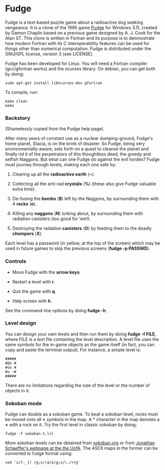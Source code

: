 # Fudge

Fudge is a text-based puzzle game about a radioactive dog seeking
vengeance. It is a clone of the 1995 game
[Pudge](https://archive.org/details/Pudge_1020) for Windows 3.11,
created by Damon Chaplin based on a previous game designed by
A. J. Cook for the Atari ST. This clone is written in Fortran and its
purpose is to demnostrate how modern Fortran with its C
interoperability features can be used for things other than numerical
computation. Fudge is distributed under the GNU/GPL license, version 3
(see LICENSE).

Fudge has been developed for Linux. You will need a Fortran compiler
(gcc/gfortran works) and the ncurses library. On debian, you can get
both by doing:

  ```
  sudo apt-get install libncurses-dev gfortran
  ```

To compile, run:

  ```
  make clean
  make
  ```
### Backstory

(Shamelessly copied from the Pudge help page).

After many years of constant use as a nuclear dumping-ground, Fudge's
home planet, Stacia, is on the brink of disaster. So Fudge, being very
environmentally-aware, sets forth on a quest to cleanse the planet and
finally rid it of the perpetrators of this thoughtless deed, the
greedy and selfish Naggons. But what can one Fudge do against the evil
hordes? Fudge must journey through levels, making each one safe by:

1) Clearing up all the **radioactive earth** (**~**).

2) Collecting all the anti-rad **crystals** (**%**) (these also give
Fudge valuable extra time).

3) De-fusing the **bombs** (**B**) left by the Naggons, by surrounding
them with 4 **rocks** (**o**).

4) Killing any **naggons** (**N**) lurking about, by surrounding them
with radiation canisters (too good for 'em!).

5) Destroying the radiation **canisters** (**O**) by feeding them to
the deadly **chompers** (**X**). 

Each level has a password (in yellow, at the top of the screen) which
may be used in future games to skip the previous screens (**fudge -p
PASSWD**).

### Controls

* Move Fudge with the **arrow keys**.

* Restart a level with **r**.

* Quit the game with **q**.

* Help screen with **h**.

See the command-line options by doing **fudge -h**.

### Level design

You can design your own levels and then run them by doing **fudge -f
FILE**, where FILE is a text file containing the level
description. A level file uses the same symbols for the in-game
objects as the game itself (in fact, you can copy and paste the
terminal output). For instance, a simple level is:

  ```
  #####
  #@o #
  #oo #
  #o ~#
  #####
  ```

There are no limitations regarding the size of the level or the number
of objects in it.

### Sokoban mode

Fudge can double as a sokoban game. To beat a sokoban level, rocks
must be moved onto all **+** symbols in the map. A * character in the
map denotes a **+** with a rock on it. Try the first level in classic
sokoban by doing:

  ```
  fudge -f sokoban-1.lvl
  ```

More sokoban levels can be obtained from
[sokoban.org](http://www.sokoban.org) or from [Jonathan Schaeffer's
webpage at the the UofA](https://webdocs.cs.ualberta.ca/~games/Sokoban/). The
ASCII maps in the former can be converted to fudge format using:

  ```
  sed 's/[-_]/ /g;s/\$/o/g;s/\./+/g'
  ```

